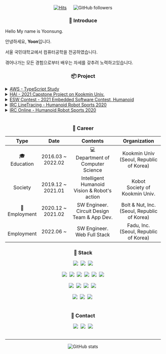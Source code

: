 <div align=center>

[![Hits](https://hits.seeyoufarm.com/api/count/incr/badge.svg?url=https%3A%2F%2Fgithub.com%2FfiremanCha&count_bg=%236A943D&title_bg=%23555555&icon=github.svg&icon_color=%23000000&title=hits&edge_flat=false)](https://hits.seeyoufarm.com) &emsp;
![GitHub followers](https://img.shields.io/github/followers/firemanCha)

</div>

<div align=center>

### :wave: Introduce

</div>

Hello My name is Yoonsung.

안녕하세요, <b>Yoon</b>입니다.

서울 국민대학교에서 컴퓨터공학을 전공하였습니다.

겪어나가는 모든 경험으로부터 배우는 자세를 갖추려 노력하고있습니다.

<div align=center>

### :package: Project

</div>

  <details>
  <summary><a href="https://github.com/Amazing-Web-Study/A-trello-frontend">AWS - TypeScript Study</a></summary>
  <div markdown="1">

- Typescript Study 프로젝트

- [Trello](https://trello.com/) 클로닝 프로젝트

- 담당 업무: Front-End, API 연동, Publishing

- 기술 스택: Express, React, axios, TypeScript

  </div>
  </details>

  <details>
  <summary><a href="https://github.com/firemancha/HAI">HAI - 2021 Capstone Project on Kookmin Univ.</a></summary>
  <div markdown="1">

- 2021학년도 국민대학교 소프트웨어학부 캡스톤 프로젝트

- 얼굴형 기반 헤어스타일 추천 서비스

- 담당 업무: Front-End, Publishing, Release

- 기술 스택: React, Mobx, Tensorflow.js, Github Page

  </div>
  </details>

  <details>
  <summary><a href="https://github.com/kmu-kobot/ESWContest">ESW Contest - 2021 Embedded Software Contest, Humanoid</a></summary>
  <div markdown="1">

- 2020 임베디드 소프트웨어 경진대회 휴머노이드 부문

- 수상내역: 특선상

- 담당업무: Line Tracing 알고리즘 개발, Serial Communication 개발, Robot Motion 구현

- 기술스택: OpenCV/Python, RoboBasic

  </div>
  </details>

  <details>
  <summary><a href="https://github.com/kmu-kobot/SRC_IRC_CPP/tree/dev_lt">IRC LineTracing - Humanoid Robot Sports 2020</a></summary>
  <div markdown="1">

- 2020 로봇융합페스티벌 휴머노이드 로봇스포츠

- 라인 트레이싱(점선, 곡선)

- 담당업무: Line Tracing 알고리즘 개발, Serial Communication 개발, Robot Motion 구현

- 기술스택: OpenCV/C++, MFC

  </div>
  </details>

  <details>
  <summary><a href="https://github.com/kmu-kobot/SRC_IRC_CPP">IRC Online - Humanoid Robot Sports 2020</a></summary>
  <div markdown="1">

- 2020 로봇융합페스티벌 휴머노이드 로봇스포츠 온라인대회

- 수상내역: [금상](http://www.seoultechrobot.com/index.php?module=Board&action=SiteBoard&sMode=VIEW_FORM&iBrdNo=3&iBrdContNo=27&sBrdContRe=0&sSearchField=&sSearchValue=&CurrentPage=1&i=&ct_brd_pwd=)

- 담당업무: Serial Communication 개발, Robot Motion 구현, Image Processing 보조 개발

- 기술스택: OpenCV/C++, MFC

  </div>
  </details>

<br/>

<div align=center>

### :page_with_curl: Career

</div>

<div align = center>

|                                                           Type                                                           |             Date             |                      Contents                       |                    Organization                    |
| :----------------------------------------------------------------------------------------------------------------------: | :--------------------------: | :-------------------------------------------------: | :------------------------------------------------: |
|                                              :mortar_board:<br />Education                                               | 2016.03&nbsp;~ <br />2022.02 |   :computer: <br />Department of Computer Science   |   Kookmin Univ <br /> (Seoul, Republic of Korea)   |
|                                                         Society                                                          | 2019.12&nbsp;~ <br />2021.01 | Intelligent Humanoid <br /> Vision & Robot's action |       Kobot <br /> Society of Kookmin Univ.        |
|                                                :office: <br /> Employment                                                | 2020.12&nbsp;~ <br />2021.02 | SW Engineer. <br /> Circuit Design Team & App Dev.  | Bolt & Nut, Inc. <br /> (Seoul, Republic of Korea) |
| <img src="https://fadu.io/wp-content/uploads/2022/05/favicon-150x150.jpg" width="14px" height="14px"/> <br /> Employment |        2022.06&nbsp;~        |         SW Engineer. <br /> Web Full Stack          |    Fadu, Inc. <br /> (Seoul, Republic of Korea)    |

</div>

<div align=center>

### :hammer: Stack

</div>

<div align = center>
<img src="https://img.shields.io/badge/Python-3776AB?style=flat&logo=Python&logoColor=white"/>&nbsp;
<img src="https://img.shields.io/badge/Java-007396?style=flat&logo=Java&logoColor=white"/>&nbsp;
<img src="https://img.shields.io/badge/C++-00599C?style=flat&logo=c%2B%2B&logoColor=white"/>
<br /> <br />
<img src="https://img.shields.io/badge/HTML5-E34F26?style=flat&logo=HTML5&logoColor=white"/>&nbsp;
<img src="https://img.shields.io/badge/CSS3-1572B6?style=flat&logo=CSS3&logoColor=white"/>&nbsp;
<img src="https://img.shields.io/badge/JavaScript-F7DF1E?style=flat&logo=JavaScript&logoColor=white"/>&nbsp;
<img src="https://img.shields.io/badge/React-61DAFB?style=flat&logo=React&logoColor=white"/>&nbsp;
<img src="https://img.shields.io/badge/React Native-61DAFB?style=flat&logo=React&logoColor=white"/>&nbsp;
<img src="https://img.shields.io/badge/Mobx-FF9955?style=flat&logo=Mobx&logoColor=white"/>
<br /> <br />
<img src="https://img.shields.io/badge/OpenCV-5C3EE8?style=flat&logo=OpenCV&logoColor=white"/>&nbsp;
<img src="https://img.shields.io/badge/Arduino-00979D?style=flat&logo=Arduino&logoColor=white"/>&nbsp;
<img src="https://img.shields.io/badge/Raspberry Pi-A22846?style=flat&logo=Raspberry%20Pi&logoColor=white"/>&nbsp;
<img src="https://img.shields.io/badge/Latte Panda-CD9834?style=flat&logo=foodpanda&logoColor=white"/>&nbsp;
<br /> <br />
<img src="https://img.shields.io/badge/VS Code-007ACC?style=flat&logo=Visual%20Studio%20Code&logoColor=white"/>&nbsp;
<img src="https://img.shields.io/badge/Git-F05032?style=flat&logo=Git&logoColor=white"/>&nbsp;
<a href="https://github.com/firemancha" target="_blank">
<img src="https://img.shields.io/badge/GitHub-181717?style=flat&logo=GitHub&logoColor=white"/></a>&nbsp;
<br /><br />
</div>

<div align=center>

### :postbox: Contact

</div>

<div align = center>
<a href="mailto: vaite714@gmail.com" target="_blank">
<img src="https://img.shields.io/badge/vaite714@gmail.com-EA4335?style=for-the-badge&logo=Gmail&logoColor=white"/></a>&nbsp;
<a href="https://all-chang.tistory.com/" target="_blank">
<img src="https://img.shields.io/badge/All Chang Tistory-FF6F00?style=for-the-badge&logo=Telegraph&logoColor=white"/></a>&nbsp;
<a href="https://www.instagram.com/firemanchaa/" target="_blank">
<img src="https://img.shields.io/badge/@firemanchaa-E4405F?style=for-the-badge&logo=Instagram&logoColor=white"/></a>
</div>

<br />

---

<div align = center>

![GitHub stats](https://github-readme-stats.vercel.app/api?username=firemanCha&show_icons=true&theme=dark)

</div>

